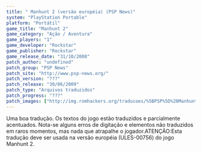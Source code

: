 ```yaml
---
title: " Manhunt 2 (versão européia) (PSP News)"
system: "PlayStation Portable"
platform: "Portátil"
game_title: "Manhunt 2"
game_category: "Ação / Aventura"
game_players: "1"
game_developer: "Rockstar"
game_publisher: "Rockstar"
game_release_date: "31/10/2008"
patch_author: "undefined"
patch_group: "PSP News"
patch_site: "http://www.psp-news.org/"
patch_version: "???"
patch_release: "30/06/2009"
patch_type: "Arquivos traduzidos"
patch_progress: "???"
patch_images: ["http://img.romhackers.org/traducoes/%5BPSP%5D%20Manhunt%202%20-%20PSP%20News%20-%201.jpg","http://img.romhackers.org/traducoes/%5BPSP%5D%20Manhunt%202%20-%20PSP%20News%20-%204.jpg","http://img.romhackers.org/traducoes/%5BPSP%5D%20Manhunt%202%20-%20PSP%20News%20-%205.jpg"]
---
```

Uma boa tradução. Os textos do jogo estão traduzidos e parcialmente acentuados. Nota-se alguns erros de digitação e elementos não traduzidos em raros momentos, mas nada que atrapalhe o jogador.ATENÇÃO:Esta tradução deve ser usada na versão européia (ULES-00756) do jogo Manhunt 2.